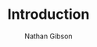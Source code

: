 ---
layout: post
title: "1. Introduction"
author: "Nathan Gibson"
tags: [1]
image: interreligious-conversation.png
level: overview
zotero-tag: 1-Introduction
pad-slug: 1
zotero-readings: 
objective: "Discuss the course outline, shared expectations, and goals."
---